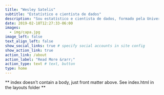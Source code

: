 ```yaml
---
title: "Wesley Satelis"
subtitle: "Estatístico e cientista de dados"
description: "Sou estatístico e cientista de dados, formado pela Universidade Estadual de Campinas. Já atuei no setor da saúde, da agricultura e meio ambiente e atualmente no fianceiro. Sou fascinado pela solução de problemas do mundo real e de importancia científica e social. Com este site, tento disceminar conhecimentos em estatística e análise de dados por meio de aplicações interessantes e utilizando técnicas e ferramentas atuais. Fique a vontade para entrar em contato."
date: 2019-02-18T12:27:33-06:00
images:
  - img/capa.jpg
image_left: false
text_align_left: false
show_social_links: true # specify social accounts in site config
show_action_link: true
action_link: /about
action_label: "Read More &rarr;"
action_type: text # text, button
type: home
---
```


** index doesn't contain a body, just front matter above.
See index.html in the layouts folder **
